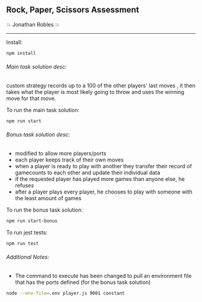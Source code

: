 ## Rock, Paper, Scissors Assessment
💥 Jonathan Robles 💥

---

Install:
```sh
npm install
```

###### Main task solution desc:
custom strategy records up to a 100 of the other players' last moves , it then takes what the player is most likely going to throw and uses the winning move for that move.

To run the main task solution:
```sh
npm run start
```

###### Bonus task solution desc:
- modified to allow more players/ports
- each player keeps track of their own moves
- when a player is ready to play with another they transfer their record of gamecounts to each other and update their individual data
- if the requested player has played more games than anyone else, he refuses
- after a player plays every player, he chooses to play with someone with the least amount of games

To run the bonus task solution:
```sh
npm run start-bonus
```

To run jest tests:
```sh
npm run test
```


###### Additional Notes:

- The command to execute has been changed to pull an environment file that has the ports defined (for the bonus task solution)
```sh
node --env-file=.env player.js 9001 constant
```
